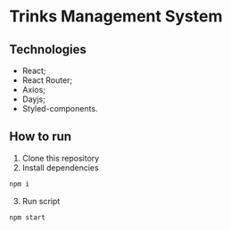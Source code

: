 # Trinks Management System

## Technologies

- React;
- React Router;
- Axios;
- Dayjs;
- Styled-components.

## How to run 

1. Clone this repository
2. Install dependencies
```bash
npm i
```
3. Run script
```bash
npm start
```